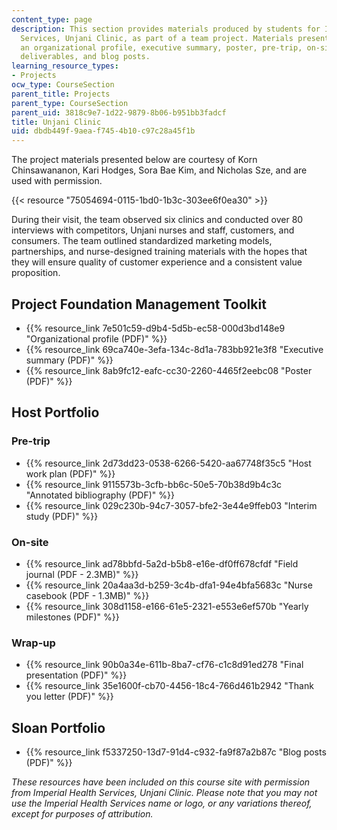 ```yaml
---
content_type: page
description: This section provides materials produced by students for Imperial Health
  Services, Unjani Clinic, as part of a team project. Materials presented include
  an organizational profile, executive summary, poster, pre-trip, on-site, and wrap-up
  deliverables, and blog posts.
learning_resource_types:
- Projects
ocw_type: CourseSection
parent_title: Projects
parent_type: CourseSection
parent_uid: 3818c9e7-1d22-9879-8b06-b951bb3fadcf
title: Unjani Clinic
uid: dbdb449f-9aea-f745-4b10-c97c28a45f1b
---
```


The project materials presented below are courtesy of Korn Chinsawananon, Kari Hodges, Sora Bae Kim, and Nicholas Sze, and are used with permission.

{{< resource "75054694-0115-1bd0-1b3c-303ee6f0ea30" >}}

During their visit, the team observed six clinics and conducted over 80 interviews with competitors, Unjani nurses and staff, customers, and consumers. The team outlined standardized marketing models, partnerships, and nurse-designed training materials with the hopes that they will ensure quality of customer experience and a consistent value proposition.

Project Foundation Management Toolkit
-------------------------------------

*   {{% resource_link 7e501c59-d9b4-5d5b-ec58-000d3bd148e9 "Organizational profile (PDF)" %}}
*   {{% resource_link 69ca740e-3efa-134c-8d1a-783bb921e3f8 "Executive summary (PDF)" %}}
*   {{% resource_link 8ab9fc12-eafc-cc30-2260-4465f2eebc08 "Poster (PDF)" %}}

Host Portfolio
--------------

### Pre-trip

*   {{% resource_link 2d73dd23-0538-6266-5420-aa67748f35c5 "Host work plan (PDF)" %}}
*   {{% resource_link 9115573b-3cfb-bb6c-50e5-70b38d9b4c3c "Annotated bibliography (PDF)" %}}
*   {{% resource_link 029c230b-94c7-3057-bfe2-3e44e9ffeb03 "Interim study (PDF)" %}}

### On-site

*   {{% resource_link ad78bbfd-5a2d-b5b8-e16e-df0ff678cfdf "Field journal (PDF - 2.3MB)" %}}
*   {{% resource_link 20a4aa3d-b259-3c4b-dfa1-94e4bfa5683c "Nurse casebook (PDF - 1.3MB)" %}}
*   {{% resource_link 308d1158-e166-61e5-2321-e553e6ef570b "Yearly milestones (PDF)" %}}

### Wrap-up

*   {{% resource_link 90b0a34e-611b-8ba7-cf76-c1c8d91ed278 "Final presentation (PDF)" %}}
*   {{% resource_link 35e1600f-cb70-4456-18c4-766d461b2942 "Thank you letter (PDF)" %}}

Sloan Portfolio
---------------

*   {{% resource_link f5337250-13d7-91d4-c932-fa9f87a2b87c "Blog posts (PDF)" %}}

_These resources have been included on this course site with permission from Imperial Health Services, Unjani Clinic. Please note that you may not use the Imperial Health Services name or logo, or any variations thereof, except for purposes of attribution._